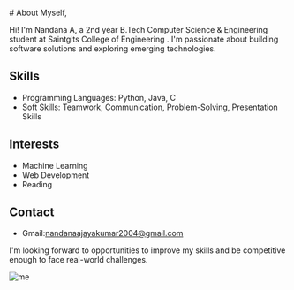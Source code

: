 <div><br class="Apple-interchange-newline"># About Myself,

Hi! I'm Nandana A, a 2nd year B.Tech Computer Science & Engineering student at Saintgits College of Engineering .  I'm passionate about building software solutions and exploring emerging technologies.

## Skills

* Programming Languages: Python, Java, C
* Soft Skills: Teamwork, Communication, Problem-Solving, Presentation Skills

## Interests

* Machine Learning
* Web Development
* Reading

## Contact

* Gmail:nandanaajayakumar2004@gmail.com

I'm looking forward to opportunities to improve my skills and be competitive enough to face real-world challenges. 

![me](https://github.com/Nandana-Ajayan/Nandana-Ajayan/assets/160465008/38e66c7e-0209-4bc5-b74a-d5aa0e669362)
